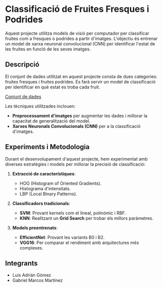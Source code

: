 # Classificació de Fruites Fresques i Podrides

Aquest projecte utilitza models de visió per computador per classificar fruites com a fresques o podrides a partir d'imatges. L'objectiu és entrenar un model de xarxa neuronal convolucional (CNN) per identificar l'estat de les fruites en funció de les seves imatges.

## Descripció

El conjunt de dades utilitzat en aquest projecte consta de dues categories: fruites fresques i fruites podrides. Es farà servir un model de classificació per identificar en què estat es troba cada fruit.

[Conjunt de dades](https://www.kaggle.com/datasets/sriramr/fruits-fresh-and-rotten-for-classification/data)

Les tècniques utilitzades inclouen:
- **Preprocessament d'imatges** per augmentar les dades i millorar la capacitat de generalització del model.
- **Xarxes Neuronals Convolucionals (CNN)** per a la classificació d'imatges.

## Experiments i Metodologia

Durant el desenvolupament d'aquest projecte, hem experimentat amb diverses estratègies i models per millorar la precisió de classificació:

1. **Extracció de característiques**:
   - HOG (Histogram of Oriented Gradients).
   - Histograma d'intensitats.
   - LBP (Local Binary Patterns).

2. **Classificadors tradicionals**:
   - **SVM**: Provant kernels com el lineal, polinòmic i RBF.
   - **KNN**: Realitzant un **Grid Search** per trobar els millors paràmetres.

3. **Models preentrenats**:
   - **EfficientNet**: Provant les variants B0 i B2.
   - **VGG16**: Per comparar el rendiment amb arquitectures més complexes.

## Integrants
- Luis Adrián Gómez
- Gabriel Marcos Martínez
